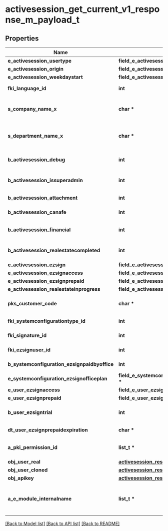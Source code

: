 # activesession_get_current_v1_response_m_payload_t

## Properties
Name | Type | Description | Notes
------------ | ------------- | ------------- | -------------
**e_activesession_usertype** | **field_e_activesession_usertype_t \*** |  | 
**e_activesession_origin** | **field_e_activesession_origin_t \*** |  | 
**e_activesession_weekdaystart** | **field_e_activesession_weekdaystart_t \*** |  | 
**fki_language_id** | **int** | The unique ID of the Language.  Valid values:  |Value|Description| |-|-| |1|French| |2|English| | 
**s_company_name_x** | **char \*** | The Name of the Company in the language of the requester | 
**s_department_name_x** | **char \*** | The Name of the Department in the language of the requester | 
**b_activesession_debug** | **int** | Whether the active session is in debug or not | 
**b_activesession_issuperadmin** | **int** | Whether the active session is superadmin or not | 
**b_activesession_attachment** | **int** | Can access attachment when we clone a user | [optional] 
**b_activesession_canafe** | **int** | Can access canafe when we clone a user | [optional] 
**b_activesession_financial** | **int** | Can access financial element when we clone a user | [optional] 
**b_activesession_realestatecompleted** | **int** | Can access closed realestate folders when we clone a user | [optional] 
**e_activesession_ezsign** | **field_e_activesession_ezsign_t \*** |  | [optional] 
**e_activesession_ezsignaccess** | **field_e_activesession_ezsignaccess_t \*** |  | 
**e_activesession_ezsignprepaid** | **field_e_activesession_ezsignprepaid_t \*** |  | [optional] 
**e_activesession_realestateinprogress** | **field_e_activesession_realestateinprogress_t \*** |  | [optional] 
**pks_customer_code** | **char \*** | The customer code assigned to your account | 
**fki_systemconfigurationtype_id** | **int** | The unique ID of the Systemconfigurationtype | 
**fki_signature_id** | **int** | The unique ID of the Signature | [optional] 
**fki_ezsignuser_id** | **int** | The unique ID of the Ezsignuser | [optional] 
**b_systemconfiguration_ezsignpaidbyoffice** | **int** | Whether if Ezsign is paid by the company or not | [optional] 
**e_systemconfiguration_ezsignofficeplan** | **field_e_systemconfiguration_ezsignofficeplan_t \*** |  | [optional] 
**e_user_ezsignaccess** | **field_e_user_ezsignaccess_t \*** |  | 
**e_user_ezsignprepaid** | **field_e_user_ezsignprepaid_t \*** |  | [optional] 
**b_user_ezsigntrial** | **int** | Whether the User&#39;s eZsign subscription is a trial | [optional] 
**dt_user_ezsignprepaidexpiration** | **char \*** | The eZsign prepaid expiration date | [optional] 
**a_pki_permission_id** | **list_t \*** | An array of permissions granted to the user or api key | 
**obj_user_real** | [**activesession_response_compound_user_t**](activesession_response_compound_user.md) \* |  | 
**obj_user_cloned** | [**activesession_response_compound_user_t**](activesession_response_compound_user.md) \* |  | [optional] 
**obj_apikey** | [**activesession_response_compound_apikey_t**](activesession_response_compound_apikey.md) \* |  | [optional] 
**a_e_module_internalname** | **list_t \*** | An Array of Registered modules.  These are the modules that are Licensed to be used by the User or the API Key. | 

[[Back to Model list]](../README.md#documentation-for-models) [[Back to API list]](../README.md#documentation-for-api-endpoints) [[Back to README]](../README.md)


